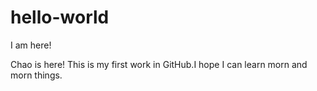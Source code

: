 # hello-world
I am here!

Chao is here!
This is my first work in GitHub.I hope I can learn morn and morn things.
